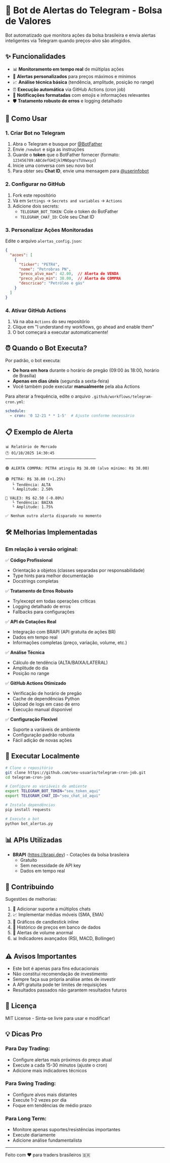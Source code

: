 # 🤖 Bot de Alertas do Telegram - Bolsa de Valores

Bot automatizado que monitora ações da bolsa brasileira e envia alertas inteligentes via Telegram quando preços-alvo são atingidos.

## ✨ Funcionalidades

- 📊 **Monitoramento em tempo real** de múltiplas ações
- 🎯 **Alertas personalizados** para preços máximos e mínimos
- 📈 **Análise técnica básica** (tendência, amplitude, posição no range)
- ⏰ **Execução automática** via GitHub Actions (cron job)
- 🔔 **Notificações formatadas** com emojis e informações relevantes
- 🛡️ **Tratamento robusto de erros** e logging detalhado

## 🚀 Como Usar

### 1. Criar Bot no Telegram

1. Abra o Telegram e busque por [@BotFather](https://t.me/botfather)
2. Envie `/newbot` e siga as instruções
3. Guarde o **token** que o BotFather fornecer (formato: `123456789:ABCdefGHIjklMNOpqrsTUVwxyz`)
4. Inicie uma conversa com seu novo bot
5. Para obter seu **Chat ID**, envie uma mensagem para [@userinfobot](https://t.me/userinfobot)

### 2. Configurar no GitHub

1. Fork este repositório
2. Vá em `Settings` → `Secrets and variables` → `Actions`
3. Adicione dois secrets:
   - `TELEGRAM_BOT_TOKEN`: Cole o token do BotFather
   - `TELEGRAM_CHAT_ID`: Cole seu Chat ID

### 3. Personalizar Ações Monitoradas

Edite o arquivo `alertas_config.json`:

```json
{
  "acoes": [
    {
      "ticker": "PETR4",
      "nome": "Petrobras PN",
      "preco_alvo_max": 42.00,  // Alerta de VENDA
      "preco_alvo_min": 38.00,  // Alerta de COMPRA
      "descricao": "Petróleo e gás"
    }
  ]
}
```

### 4. Ativar GitHub Actions

1. Vá na aba `Actions` do seu repositório
2. Clique em "I understand my workflows, go ahead and enable them"
3. O bot começará a executar automaticamente!

## ⏰ Quando o Bot Executa?

Por padrão, o bot executa:
- **De hora em hora** durante o horário de pregão (09:00 às 18:00, horário de Brasília)
- **Apenas em dias úteis** (segunda a sexta-feira)
- Você também pode executar **manualmente** pela aba Actions

Para alterar a frequência, edite o arquivo `.github/workflows/telegram-cron.yml`:

```yaml
schedule:
  - cron: '0 12-21 * * 1-5'  # Ajuste conforme necessário
```

## 📋 Exemplo de Alerta

```
📊 Relatório de Mercado
🕐 01/10/2025 14:30:45
────────────────────────────────────────

🟢 ALERTA COMPRA: PETR4 atingiu R$ 38.00 (alvo mínimo: R$ 38.00)

🟢 PETR4: R$ 38.00 (+1.25%)
   └ Tendência: ALTA
   └ Amplitude: 2.50%

🔴 VALE3: R$ 62.50 (-0.80%)
   └ Tendência: BAIXA
   └ Amplitude: 1.75%

✅ Nenhum outro alerta disparado no momento
```

## 🛠️ Melhorias Implementadas

### Em relação à versão original:

✅ **Código Profissional**
- Orientação a objetos (classes separadas por responsabilidade)
- Type hints para melhor documentação
- Docstrings completas

✅ **Tratamento de Erros Robusto**
- Try/except em todas operações críticas
- Logging detalhado de erros
- Fallbacks para configurações

✅ **API de Cotações Real**
- Integração com BRAPI (API gratuita de ações BR)
- Dados em tempo real
- Informações completas (preço, variação, volume, etc.)

✅ **Análise Técnica**
- Cálculo de tendência (ALTA/BAIXA/LATERAL)
- Amplitude do dia
- Posição no range

✅ **GitHub Actions Otimizado**
- Verificação de horário de pregão
- Cache de dependências Python
- Upload de logs em caso de erro
- Execução manual disponível

✅ **Configuração Flexível**
- Suporte a variáveis de ambiente
- Configuração padrão robusta
- Fácil adição de novas ações

## 🔧 Executar Localmente

```bash
# Clone o repositório
git clone https://github.com/seu-usuario/telegram-cron-job.git
cd telegram-cron-job

# Configure as variáveis de ambiente
export TELEGRAM_BOT_TOKEN="seu_token_aqui"
export TELEGRAM_CHAT_ID="seu_chat_id_aqui"

# Instale dependências
pip install requests

# Execute o bot
python bot_alertas.py
```

## 📊 APIs Utilizadas

- **BRAPI** (https://brapi.dev) - Cotações da bolsa brasileira
  - Gratuito
  - Sem necessidade de API key
  - Dados em tempo real

## 🤝 Contribuindo

Sugestões de melhorias:

1. 📱 Adicionar suporte a múltiplos chats
2. 📈 Implementar médias móveis (SMA, EMA)
3. 🎨 Gráficos de candlestick inline
4. 💾 Histórico de preços em banco de dados
5. 🔔 Alertas de volume anormal
6. 📊 Indicadores avançados (RSI, MACD, Bollinger)

## ⚠️ Avisos Importantes

- Este bot é apenas para fins educacionais
- Não constitui recomendação de investimento
- Sempre faça sua própria análise antes de investir
- A API gratuita pode ter limites de requisições
- Resultados passados não garantem resultados futuros

## 📝 Licença

MIT License - Sinta-se livre para usar e modificar!

## 💡 Dicas Pro

### Para Day Trading:
- Configure alertas mais próximos do preço atual
- Execute a cada 15-30 minutos (ajuste o cron)
- Adicione mais indicadores técnicos

### Para Swing Trading:
- Configure alvos mais distantes
- Execute 1-2 vezes por dia
- Foque em tendências de médio prazo

### Para Long Term:
- Monitore apenas suportes/resistências importantes
- Execute diariamente
- Adicione análise fundamentalista

---

Feito com ❤️ para traders brasileiros 🇧🇷
